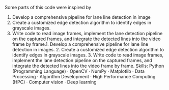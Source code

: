 Some parts of this code were inspired by

1. Develop a comprehensive pipeline for lane line detection in image
2. Create a customized edge detection algorithm to identify edges in grayscale images.
3. Write code to read image frames, implement the lane detection pipeline on the captured frames, and integrate the detected lines into the video frame by frame.1. Develop a comprehensive pipeline for lane line detection in images. 2. Create a customized edge detection algorithm to identify edges in grayscale images. 3. Write code to read image frames, implement the lane detection pipeline on the captured frames, and integrate the detected lines into the video frame by frame.
Skills: Python (Programming Language) · OpenCV · NumPy · Matplotlib · Data Processing · Algorithm Development · High Performance Computing (HPC) · Computer vision · Deep learning 
